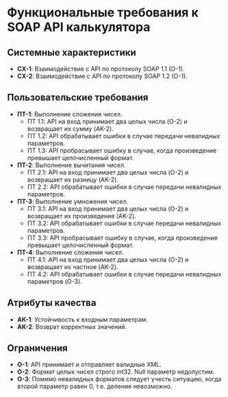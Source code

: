 # Функциональные требования к SOAP API калькулятора

## Системные характеристики 

- <b>CX-1</b>: Взаимодействие с API по протоколу SOAP 1.1 (O-1).
- <b>СХ-2</b>: Взаимодействие с API по протоколу SOAP 1.2 (O-1).

## Пользовательские требования

- <b>ПТ-1</b>: Выполнение сложения чисел.
    - ПТ 1.1: API на вход принимает два целых числа (O-2) и возвращает их сумму (AK-2).
    - ПТ 1.2: API обрабатывает ошибки в случае передачи невалидных параметров.
    - ПТ 1.3: API пробрасывает ошибку в случае, когда произведение превышает целочисленный формат.
- <b>ПТ-2</b>: Выполнение вычитания чисел.
    - ПТ 2.1: API на вход принимает два целых числа (O-2) и возвращает их разницу (AK-2).
    - ПТ 2.2: API обрабатывает ошибки в случае передачи невалидных параметров.
- <b>ПТ-3</b>: Выполнение умножения чисел.
    - ПТ 3.1: API на вход принимает два целых числа (O-2) и возвращает их произведение (AK-2).
    - ПТ 3.2: API обрабатывает ошибки в случае передачи невалидных параметров.
    - ПТ 3.3: API пробрасывает ошибку в случае, когда произведение превышает целочисленный формат.
- <b>ПТ-4</b>: Выполнение сложения чисел.
    - ПТ 4.1: API на вход принимает два целых числа (O-2) и возвращает их частное (AK-2).
    - ПТ 4.2: API обрабатывает ошибки в случае передачи невалидных параметров (O-3).

## Атрибуты качества

- <b>АК-1</b>: Устойчивость к входным параметрам.
- <b>AK-2</b>: Возврат корректных значений.

## Ограничения 

- <b>O-1</b>: API принимает и отправляет валидные XML.
- <b>O-2</b>: Формат целых чисел строго int32. Null параметр недопустим.
- <b>O-3</b>: Помимо невалидных форматов следует учесть ситуацию, когда второй параметр равен 0, т.е. деление невозможно.